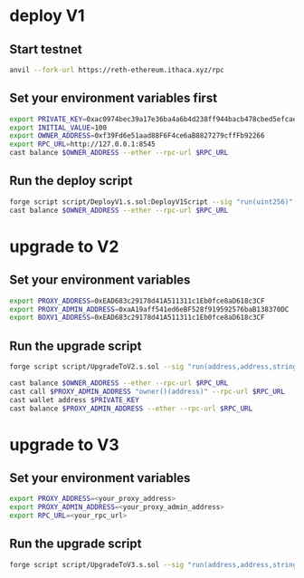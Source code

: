 # deploy V1
## Start testnet
```bash
anvil --fork-url https://reth-ethereum.ithaca.xyz/rpc
```

## Set your environment variables first
```bash
export PRIVATE_KEY=0xac0974bec39a17e36ba4a6b4d238ff944bacb478cbed5efcae784d7bf4f2ff80
export INITIAL_VALUE=100
export OWNER_ADDRESS=0xf39Fd6e51aad88F6F4ce6aB8827279cffFb92266
export RPC_URL=http://127.0.0.1:8545
cast balance $OWNER_ADDRESS --ether --rpc-url $RPC_URL
```


## Run the deploy script
```bash
forge script script/DeployV1.s.sol:DeployV1Script --sig "run(uint256)" $INITIAL_VALUE --rpc-url $RPC_URL --private-key $PRIVATE_KEY
cast balance $OWNER_ADDRESS --ether --rpc-url $RPC_URL
```

# upgrade to V2
## Set your environment variables
```bash
export PROXY_ADDRESS=0xEAD683c29178d41A511311c1Eb0fce8aD618c3CF
export PROXY_ADMIN_ADDRESS=0xaA19aff541ed6eBF528f919592576baB138370DC
export BOXV1_ADDRESS=0xEAD683c29178d41A511311c1Eb0fce8aD618c3CF
```

## Run the upgrade script
```bash
forge script script/UpgradeToV2.s.sol --sig "run(address,address,string)" $PROXY_ADDRESS $PROXY_ADMIN_ADDRESS "BoxV2_add_name" --rpc-url $RPC_URL   --private-key $PRIVATE_KEY
```

```bash
cast balance $OWNER_ADDRESS --ether --rpc-url $RPC_URL
cast call $PROXY_ADMIN_ADDRESS "owner()(address)" --rpc-url $RPC_URL
cast wallet address $PRIVATE_KEY
cast balance $PROXY_ADMIN_ADDRESS --ether --rpc-url $RPC_URL
```


# upgrade to V3

## Set your environment variables
```bash
export PROXY_ADDRESS=<your_proxy_address>
export PROXY_ADMIN_ADDRESS=<your_proxy_admin_address>
export RPC_URL=<your_rpc_url>
```

## Run the upgrade script
```bash
forge script script/UpgradeToV3.s.sol --sig "run(address,address,string)" $PROXY_ADDRESS $PROXY_ADMIN_ADDRESS "BoxV3_add_description" --rpc-url $RPC_URL   --private-key $PRIVATE_KEY
```